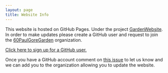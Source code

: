 ```yaml
---
layout: page
title: Website Info
---
```

This website is hosted on GitHub Pages. Under the project [GardenWebsite](https://github.com/60PaulGoreGarden/GardenWebsite). In order to make updates please create a GitHub user and request to join the [60PaulGoreGarden](https://github.com/60PaulGoreGarden) organization.

[Click here to sign up for a GitHub user.](https://github.com/join?source=header-home)

Once you have a GitHub account comment on [this issue](https://github.com/60PaulGoreGarden/GardenWebsite/issues/2) to let us know and we can add you to the organization allowing you to update the website.
